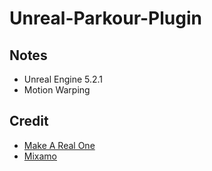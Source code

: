 # Unreal-Parkour-Plugin




## Notes
- Unreal Engine 5.2.1
- Motion Warping

## Credit
- [Make A Real One](https://www.youtube.com/@makearealone)
- [Mixamo](https://www.mixamo.com/)
